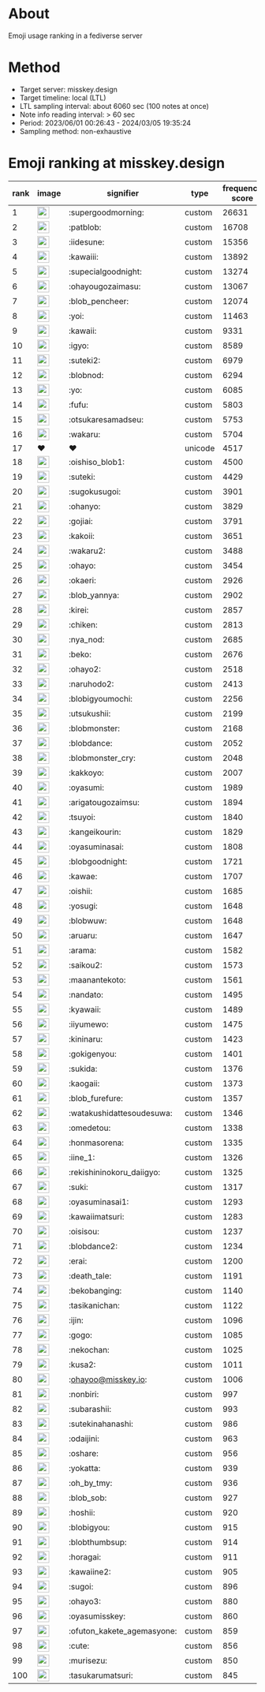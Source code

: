 # About
Emoji usage ranking in a fediverse server

# Method
- Target server: misskey.design
- Target timeline: local (LTL)
- LTL sampling interval: about 6060 sec (100 notes at once)
- Note info reading interval: > 60 sec
- Period: 2023/06/01 00:26:43 - 2024/03/05 19:35:24 
- Sampling method: non-exhaustive

# Emoji ranking at misskey.design

|rank|image|signifier|type|frequency score|
|----|----|----|----|----|
|1|<img height="24" src="https://misskey.design/emoji/supergoodmorning.webp">|:supergoodmorning:|custom|26631|
|2|<img height="24" src="https://misskey.design/emoji/patblob.webp">|:patblob:|custom|16708|
|3|<img height="24" src="https://misskey.design/emoji/iidesune.webp">|:iidesune:|custom|15356|
|4|<img height="24" src="https://misskey.design/emoji/kawaiii.webp">|:kawaiii:|custom|13892|
|5|<img height="24" src="https://misskey.design/emoji/supecialgoodnight.webp">|:supecialgoodnight:|custom|13274|
|6|<img height="24" src="https://misskey.design/emoji/ohayougozaimasu.webp">|:ohayougozaimasu:|custom|13067|
|7|<img height="24" src="https://misskey.design/emoji/blob_pencheer.webp">|:blob_pencheer:|custom|12074|
|8|<img height="24" src="https://misskey.design/emoji/yoi.webp">|:yoi:|custom|11463|
|9|<img height="24" src="https://misskey.design/emoji/kawaii.webp">|:kawaii:|custom|9331|
|10|<img height="24" src="https://misskey.design/emoji/igyo.webp">|:igyo:|custom|8589|
|11|<img height="24" src="https://misskey.design/emoji/suteki2.webp">|:suteki2:|custom|6979|
|12|<img height="24" src="https://misskey.design/emoji/blobnod.webp">|:blobnod:|custom|6294|
|13|<img height="24" src="https://misskey.design/emoji/yo.webp">|:yo:|custom|6085|
|14|<img height="24" src="https://misskey.design/emoji/fufu.webp">|:fufu:|custom|5803|
|15|<img height="24" src="https://misskey.design/emoji/otsukaresamadseu.webp">|:otsukaresamadseu:|custom|5753|
|16|<img height="24" src="https://misskey.design/emoji/wakaru.webp">|:wakaru:|custom|5704|
|17|❤|❤|unicode|4517|
|18|<img height="24" src="https://misskey.design/emoji/oishiso_blob1.webp">|:oishiso_blob1:|custom|4500|
|19|<img height="24" src="https://misskey.design/emoji/suteki.webp">|:suteki:|custom|4429|
|20|<img height="24" src="https://misskey.design/emoji/sugokusugoi.webp">|:sugokusugoi:|custom|3901|
|21|<img height="24" src="https://misskey.design/emoji/ohanyo.webp">|:ohanyo:|custom|3829|
|22|<img height="24" src="https://misskey.design/emoji/gojiai.webp">|:gojiai:|custom|3791|
|23|<img height="24" src="https://misskey.design/emoji/kakoii.webp">|:kakoii:|custom|3651|
|24|<img height="24" src="https://misskey.design/emoji/wakaru2.webp">|:wakaru2:|custom|3488|
|25|<img height="24" src="https://misskey.design/emoji/ohayo.webp">|:ohayo:|custom|3454|
|26|<img height="24" src="https://misskey.design/emoji/okaeri.webp">|:okaeri:|custom|2926|
|27|<img height="24" src="https://misskey.design/emoji/blob_yannya.webp">|:blob_yannya:|custom|2902|
|28|<img height="24" src="https://misskey.design/emoji/kirei.webp">|:kirei:|custom|2857|
|29|<img height="24" src="https://misskey.design/emoji/chiken.webp">|:chiken:|custom|2813|
|30|<img height="24" src="https://misskey.design/emoji/nya_nod.webp">|:nya_nod:|custom|2685|
|31|<img height="24" src="https://misskey.design/emoji/beko.webp">|:beko:|custom|2676|
|32|<img height="24" src="https://misskey.design/emoji/ohayo2.webp">|:ohayo2:|custom|2518|
|33|<img height="24" src="https://misskey.design/emoji/naruhodo2.webp">|:naruhodo2:|custom|2413|
|34|<img height="24" src="https://misskey.design/emoji/blobigyoumochi.webp">|:blobigyoumochi:|custom|2256|
|35|<img height="24" src="https://misskey.design/emoji/utsukushii.webp">|:utsukushii:|custom|2199|
|36|<img height="24" src="https://misskey.design/emoji/blobmonster.webp">|:blobmonster:|custom|2168|
|37|<img height="24" src="https://misskey.design/emoji/blobdance.webp">|:blobdance:|custom|2052|
|38|<img height="24" src="https://misskey.design/emoji/blobmonster_cry.webp">|:blobmonster_cry:|custom|2048|
|39|<img height="24" src="https://misskey.design/emoji/kakkoyo.webp">|:kakkoyo:|custom|2007|
|40|<img height="24" src="https://misskey.design/emoji/oyasumi.webp">|:oyasumi:|custom|1989|
|41|<img height="24" src="https://misskey.design/emoji/arigatougozaimsu.webp">|:arigatougozaimsu:|custom|1894|
|42|<img height="24" src="https://misskey.design/emoji/tsuyoi.webp">|:tsuyoi:|custom|1840|
|43|<img height="24" src="https://misskey.design/emoji/kangeikourin.webp">|:kangeikourin:|custom|1829|
|44|<img height="24" src="https://misskey.design/emoji/oyasuminasai.webp">|:oyasuminasai:|custom|1808|
|45|<img height="24" src="https://misskey.design/emoji/blobgoodnight.webp">|:blobgoodnight:|custom|1721|
|46|<img height="24" src="https://misskey.design/emoji/kawae.webp">|:kawae:|custom|1707|
|47|<img height="24" src="https://misskey.design/emoji/oishii.webp">|:oishii:|custom|1685|
|48|<img height="24" src="https://misskey.design/emoji/yosugi.webp">|:yosugi:|custom|1648|
|49|<img height="24" src="https://misskey.design/emoji/blobwuw.webp">|:blobwuw:|custom|1648|
|50|<img height="24" src="https://misskey.design/emoji/aruaru.webp">|:aruaru:|custom|1647|
|51|<img height="24" src="https://misskey.design/emoji/arama.webp">|:arama:|custom|1582|
|52|<img height="24" src="https://misskey.design/emoji/saikou2.webp">|:saikou2:|custom|1573|
|53|<img height="24" src="https://misskey.design/emoji/maanantekoto.webp">|:maanantekoto:|custom|1561|
|54|<img height="24" src="https://misskey.design/emoji/nandato.webp">|:nandato:|custom|1495|
|55|<img height="24" src="https://misskey.design/emoji/kyawaii.webp">|:kyawaii:|custom|1489|
|56|<img height="24" src="https://misskey.design/emoji/iiyumewo.webp">|:iiyumewo:|custom|1475|
|57|<img height="24" src="https://misskey.design/emoji/kininaru.webp">|:kininaru:|custom|1423|
|58|<img height="24" src="https://misskey.design/emoji/gokigenyou.webp">|:gokigenyou:|custom|1401|
|59|<img height="24" src="https://misskey.design/emoji/sukida.webp">|:sukida:|custom|1376|
|60|<img height="24" src="https://misskey.design/emoji/kaogaii.webp">|:kaogaii:|custom|1373|
|61|<img height="24" src="https://misskey.design/emoji/blob_furefure.webp">|:blob_furefure:|custom|1357|
|62|<img height="24" src="https://misskey.design/emoji/watakushidattesoudesuwa.webp">|:watakushidattesoudesuwa:|custom|1346|
|63|<img height="24" src="https://misskey.design/emoji/omedetou.webp">|:omedetou:|custom|1338|
|64|<img height="24" src="https://misskey.design/emoji/honmasorena.webp">|:honmasorena:|custom|1335|
|65|<img height="24" src="https://misskey.design/emoji/iine_1.webp">|:iine_1:|custom|1326|
|66|<img height="24" src="https://misskey.design/emoji/rekishininokoru_daiigyo.webp">|:rekishininokoru_daiigyo:|custom|1325|
|67|<img height="24" src="https://misskey.design/emoji/suki.webp">|:suki:|custom|1317|
|68|<img height="24" src="https://misskey.design/emoji/oyasuminasai1.webp">|:oyasuminasai1:|custom|1293|
|69|<img height="24" src="https://misskey.design/emoji/kawaiimatsuri.webp">|:kawaiimatsuri:|custom|1283|
|70|<img height="24" src="https://misskey.design/emoji/oisisou.webp">|:oisisou:|custom|1237|
|71|<img height="24" src="https://misskey.design/emoji/blobdance2.webp">|:blobdance2:|custom|1234|
|72|<img height="24" src="https://misskey.design/emoji/erai.webp">|:erai:|custom|1200|
|73|<img height="24" src="https://misskey.design/emoji/death_tale.webp">|:death_tale:|custom|1191|
|74|<img height="24" src="https://misskey.design/emoji/bekobanging.webp">|:bekobanging:|custom|1140|
|75|<img height="24" src="https://misskey.design/emoji/tasikanichan.webp">|:tasikanichan:|custom|1122|
|76|<img height="24" src="https://misskey.design/emoji/ijin.webp">|:ijin:|custom|1096|
|77|<img height="24" src="https://misskey.design/emoji/gogo.webp">|:gogo:|custom|1085|
|78|<img height="24" src="https://misskey.design/emoji/nekochan.webp">|:nekochan:|custom|1025|
|79|<img height="24" src="https://misskey.design/emoji/kusa2.webp">|:kusa2:|custom|1011|
|80|<img height="24" src="https://misskey.design/emoji/ohayoo.webp">|:ohayoo@misskey.io:|custom|1006|
|81|<img height="24" src="https://misskey.design/emoji/nonbiri.webp">|:nonbiri:|custom|997|
|82|<img height="24" src="https://misskey.design/emoji/subarashii.webp">|:subarashii:|custom|993|
|83|<img height="24" src="https://misskey.design/emoji/sutekinahanashi.webp">|:sutekinahanashi:|custom|986|
|84|<img height="24" src="https://misskey.design/emoji/odaijini.webp">|:odaijini:|custom|963|
|85|<img height="24" src="https://misskey.design/emoji/oshare.webp">|:oshare:|custom|956|
|86|<img height="24" src="https://misskey.design/emoji/yokatta.webp">|:yokatta:|custom|939|
|87|<img height="24" src="https://misskey.design/emoji/oh_by_tmy.webp">|:oh_by_tmy:|custom|936|
|88|<img height="24" src="https://misskey.design/emoji/blob_sob.webp">|:blob_sob:|custom|927|
|89|<img height="24" src="https://misskey.design/emoji/hoshii.webp">|:hoshii:|custom|920|
|90|<img height="24" src="https://misskey.design/emoji/blobigyou.webp">|:blobigyou:|custom|915|
|91|<img height="24" src="https://misskey.design/emoji/blobthumbsup.webp">|:blobthumbsup:|custom|914|
|92|<img height="24" src="https://misskey.design/emoji/horagai.webp">|:horagai:|custom|911|
|93|<img height="24" src="https://misskey.design/emoji/kawaiine2.webp">|:kawaiine2:|custom|905|
|94|<img height="24" src="https://misskey.design/emoji/sugoi.webp">|:sugoi:|custom|896|
|95|<img height="24" src="https://misskey.design/emoji/ohayo3.webp">|:ohayo3:|custom|880|
|96|<img height="24" src="https://misskey.design/emoji/oyasumisskey.webp">|:oyasumisskey:|custom|860|
|97|<img height="24" src="https://misskey.design/emoji/ofuton_kakete_agemasyone.webp">|:ofuton_kakete_agemasyone:|custom|859|
|98|<img height="24" src="https://misskey.design/emoji/cute.webp">|:cute:|custom|856|
|99|<img height="24" src="https://misskey.design/emoji/murisezu.webp">|:murisezu:|custom|850|
|100|<img height="24" src="https://misskey.design/emoji/tasukarumatsuri.webp">|:tasukarumatsuri:|custom|845|
